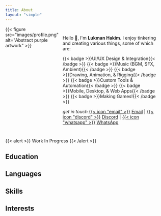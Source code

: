 ```yaml
---
title: About
layout: "simple"
---
```


<div style="display: flex;">
{{< figure
    src="images/profile.png"
    alt="Abstract purple artwork"
    >}}

<div style="align-items: left; margin: 13px;">
    <p>Hello 👋, I'm <b>Lukman Hakim</b>. I enjoy tinkering and creating various things, some of which are:</p>

  <div style="display: flex; flex-wrap: wrap; gap: 8px;"> <!-- Add gap for spacing -->
      {{< badge >}}UI/UX Design & Integration{{< /badge >}}
      {{< badge >}}Music (BGM, SFX, Ambient){{< /badge >}}
      {{< badge >}}Drawing, Animation, & Rigging{{< /badge >}}
      {{< badge >}}Custom Tools & Automation{{< /badge >}}
      {{< badge >}}Mobile, Desktop, & Web Apps{{< /badge >}}
      {{< badge >}}Making Games!{{< /badge >}}
  </div>

  <i>get in touch </i>
  [{{< icon "email" >}}](mailto:still.lkmn@hotmail.com)
  [Email](mailto:still.lkmn@hotmail.com) |
  [{{< icon "discord" >}}](https://discord.com/users/363734150827737098)
  [Discord](https://discord.com/users/363734150827737098) |
  [{{< icon "whatsapp" >}}](https://wa.me/+62881024815075)
  [WhatsApp](https://wa.me/+62881024815075)
</div>
</div>

{{< alert >}}
Work In Progress
{{< /alert >}}

## Education

## Languages

## Skills

## Interests